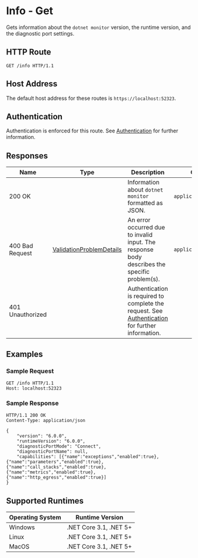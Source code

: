 # Info - Get

Gets information about the `dotnet monitor` version, the runtime version, and the diagnostic port settings.

## HTTP Route

```http
GET /info HTTP/1.1
```

## Host Address

The default host address for these routes is `https://localhost:52323`.

## Authentication

Authentication is enforced for this route. See [Authentication](./../authentication.md) for further information.

## Responses

| Name | Type | Description | Content Type |
|---|---|---|---|
| 200 OK | | Information about `dotnet monitor` formatted as JSON.  | `application/json` |
| 400 Bad Request | [ValidationProblemDetails](definitions.md#validationproblemdetails) | An error occurred due to invalid input. The response body describes the specific problem(s). | `application/problem+json` |
| 401 Unauthorized | | Authentication is required to complete the request. See [Authentication](./../authentication.md) for further information. | |

## Examples

### Sample Request

```http
GET /info HTTP/1.1
Host: localhost:52323
```

### Sample Response

```http
HTTP/1.1 200 OK
Content-Type: application/json

{
    "version": "6.0.0",
    "runtimeVersion": "6.0.0",
    "diagnosticPortMode": "Connect",
    "diagnosticPortName": null,
    "capabilities": [{"name":"exceptions","enabled":true},{"name":"parameters","enabled":true},{"name":"call_stacks","enabled":true},{"name":"metrics","enabled":true},{"name":"http_egress","enabled":true}]
}
```

## Supported Runtimes

| Operating System | Runtime Version |
|---|---|
| Windows | .NET Core 3.1, .NET 5+ |
| Linux | .NET Core 3.1, .NET 5+ |
| MacOS | .NET Core 3.1, .NET 5+ |
